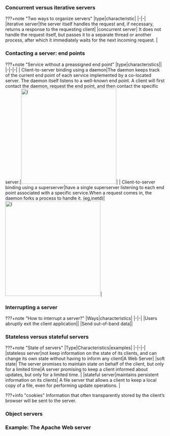 ### Concurrent versus iterative servers

???+note "Two ways to organize servers"
    |type|characteristic|
    |-|-|
    |iterative server|the server itself handles the request and, if necessary, returns a response to the requesting client|
    |concurrent server| It does not handle the request itself, but passes it to a separate thread or another process, after which it immediately waits for the next incoming request. |

### Contacting a server: end points

???+note "Service without a preassigned end point"
    |type|characteristics||
    |-|-|-|
    | Client-to-server binding using a daemon|The daemon keeps track of the current end point of each service implemented by a co-located server. The daemon itself listens to a well-known end point. A client will first contact the daemon, request the end point, and then contact the specific server.|<img src="../img/03-13a.png" alt="l" style="width:300px;"/>|
    | Client-to-server binding using a superserver|have a single superserver listening to each end point associated with a specific service.When a request comes in, the daemon forks a process to handle it. (eg,inetd)|<img src="../img/03-13b.png" alt="l" style="width:300px;"/>|


###  Interrupting a server
???+note "How to interrupt a server?"
    |Ways|characteristics|
    |-|-|
    |Users  abruptly exit the client application||
    |Send out-of-band data||

### Stateless versus stateful servers

???+note "State of servers"
    |Type|Characteristics|examples|
    |-|-|-|
    |stateless server|not keep information on the state of its clients, and can change its own state without having to inform any client|A Web Server|
    |soft state| The server promises to maintain state on behalf of the client, but only for a limited time|A server promising to keep a client informed about updates, but only for a limited time. |
    |stateful server|maintains persistent information on its clients| A file server that allows a client to keep a local copy of a file, even for performing update operations. |


???+info "cookies"
    Information that often transparently stored by the client’s browser will be sent to the server. 


### Object   servers
  
 


### Example: The Apache Web server

